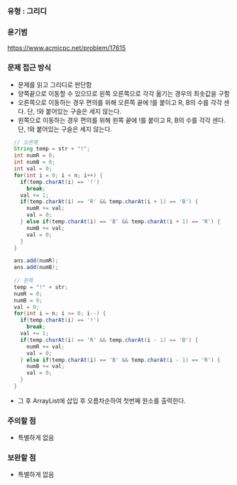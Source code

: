 ### 유형 : 그리디
### 윤기범
https://www.acmicpc.net/problem/17615

### 문제 접근 방식
  - 문제를 읽고 그리디로 판단함
  - 양쪽끝으로 이동할 수 있으므로 왼쪽 오른쪽으로 각각 옮기는 경우의 최솟값을 구함
  - 오른쪽으로 이동하는 경우 편의를 위해 오른쪽 끝에 !를 붙이고 R, B의 수를 각각 센다. 단, !와 붙어있는 구슬은 세지 않는다.
  - 왼쪽으로 이동하는 경우 편의를 위해 왼쪽 끝에 !를 붙이고 R, B의 수를 각각 센다. 단, !와 붙어있는 구슬은 세지 않는다.
  ```java
    // 오른쪽
    String temp = str + "!";
    int numR = 0;
    int numB = 0;
    int val = 0;
    for(int i = 0; i < n; i++) {
      if(temp.charAt(i) == '!')
        break;
      val += 1;
      if(temp.charAt(i) == 'R' && temp.charAt(i + 1) == 'B') {
        numR += val;
        val = 0;
      } else if(temp.charAt(i) == 'B' && temp.charAt(i + 1) == 'R') {
        numB += val;
        val = 0;
      } 
    }

    ans.add(numR);
    ans.add(numB);
    
    // 왼쪽
    temp = "!" + str;
    numR = 0;
    numB = 0;
    val = 0;
    for(int i = n; i >= 0; i--) {
      if(temp.charAt(i) == '!')
        break;
      val += 1;
      if(temp.charAt(i) == 'R' && temp.charAt(i - 1) == 'B') {
        numR += val;
        val = 0;
      } else if(temp.charAt(i) == 'B' && temp.charAt(i - 1) == 'R') {
        numB += val;
        val = 0;
      } 
    }
  ```
  - 그 후 ArrayList에 삽입 후 오름차순하여 첫번째 원소를 출력한다.

### 주의할 점
  - 특별하게 없음

### 보완할 점
  - 특별하게 없음
